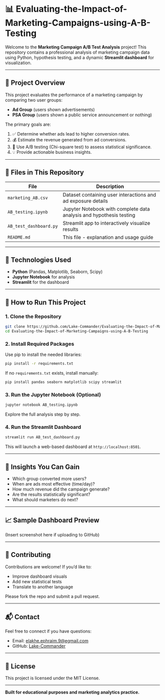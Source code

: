 # 📊 Evaluating-the-Impact-of-Marketing-Campaigns-using-A-B-Testing

Welcome to the **Marketing Campaign A/B Test Analysis** project! This repository contains a professional analysis of marketing campaign data using Python, hypothesis testing, and a dynamic **Streamlit dashboard** for visualization.

---

## 🧠 Project Overview

This project evaluates the performance of a marketing campaign by comparing two user groups:

* **Ad Group** (users shown advertisements)
* **PSA Group** (users shown a public service announcement or nothing)

The primary goals are:

1. ✅ Determine whether ads lead to higher conversion rates.
2. 💰 Estimate the revenue generated from ad conversions.
3. 📐 Use A/B testing (Chi-square test) to assess statistical significance.
4. 💡 Provide actionable business insights.

---

## 📁 Files in This Repository

| File                                   | Description                                                         |
| -------------------------------------- | ------------------------------------------------------------------- |
| `marketing_AB.csv`                     | Dataset containing user interactions and ad exposure details        |
| `AB_testing.ipynb` | Jupyter Notebook with complete data analysis and hypothesis testing |
| `AB_test_dashboard.py`                 | Streamlit app to interactively visualize results                    |
| `README.md`                            | This file - explanation and usage guide                             |

---

## 🧪 Technologies Used

* **Python** (Pandas, Matplotlib, Seaborn, Scipy)
* **Jupyter Notebook** for analysis
* **Streamlit** for the dashboard

---

## 🚀 How to Run This Project

### 1. Clone the Repository

```bash
git clone https://github.com/Lake-Commander/Evaluating-the-Impact-of-Marketing-Campaigns-using-A-B-Testing.git
cd Evaluating-the-Impact-of-Marketing-Campaigns-using-A-B-Testing
```

### 2. Install Required Packages

Use pip to install the needed libraries:

```bash
pip install -r requirements.txt
```

If no `requirements.txt` exists, install manually:

```bash
pip install pandas seaborn matplotlib scipy streamlit
```

### 3. Run the Jupyter Notebook (Optional)

```bash
jupyter notebook AB_testing.ipynb
```

Explore the full analysis step by step.

### 4. Run the Streamlit Dashboard

```bash
streamlit run AB_test_dashboard.py
```

This will launch a web-based dashboard at `http://localhost:8501`.

---

## 🎯 Insights You Can Gain

* Which group converted more users?
* When are ads most effective (time/day)?
* How much revenue did the campaign generate?
* Are the results statistically significant?
* What should marketers do next?

---

## 📈 Sample Dashboard Preview

(Insert screenshot here if uploading to GitHub)

---

## 🤝 Contributing

Contributions are welcome! If you’d like to:

* Improve dashboard visuals
* Add new statistical tests
* Translate to another language

Please fork the repo and submit a pull request.

---

## 📬 Contact

Feel free to connect if you have questions:

* Email: [elakhe.ephraim.9@egmail.com](mailto:elakhe.ephraim.9@egmail.com)
* GitHub: [Lake-Commander](https://github.com/Lake-Commander)

---

## 📝 License

This project is licensed under the MIT License.

---

**Built for educational purposes and marketing analytics practice.**
